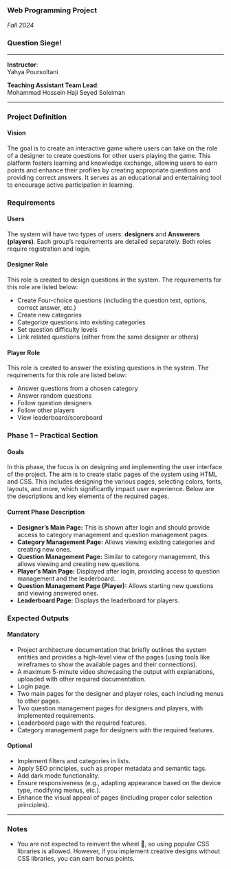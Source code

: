 ### **Web Programming Project**  
*Fall 2024*

### **Question Siege!**

---

**Instructor**:  
Yahya Poursoltani

**Teaching Assistant Team Lead**:  
Mohammad Hossein Haji Seyed Soleiman

---

### **Project Definition**

#### **Vision**  
The goal is to create an interactive game where users can take on the role of a designer to create questions for other users playing the game. This platform fosters learning and knowledge exchange, allowing users to earn points and enhance their profiles by creating appropriate questions and providing correct answers. It serves as an educational and entertaining tool to encourage active participation in learning.

### **Requirements**

#### **Users**  
The system will have two types of users: **designers** and **Answerers (players)**. Each group’s requirements are detailed separately. Both roles require registration and login.

#### **Designer Role**  
This role is created to design questions in the system. The requirements for this role are listed below:
- Create Four-choice questions (including the question text, options, correct answer, etc.)
- Create new categories
- Categorize questions into existing categories
- Set question difficulty levels
- Link related questions (either from the same designer or others)

#### **Player Role**  
This role is created to answer the existing questions in the system. The requirements for this role are listed below:
- Answer questions from a chosen category
- Answer random questions
- Follow question designers
- Follow other players
- View leaderboard/scoreboard

### **Phase 1 – Practical Section**

#### **Goals**  
In this phase, the focus is on designing and implementing the user interface of the project. The aim is to create static pages of the system using HTML and CSS. This includes designing the various pages, selecting colors, fonts, layouts, and more, which significantly impact user experience. Below are the descriptions and key elements of the required pages.

#### **Current Phase Description**  
- **Designer’s Main Page:** This is shown after login and should provide access to category management and question management pages.
- **Category Management Page:** Allows viewing existing categories and creating new ones.
- **Question Management Page:** Similar to category management, this allows viewing and creating new questions.
- **Player’s Main Page:** Displayed after login, providing access to question management and the leaderboard.
- **Question Management Page (Player):** Allows starting new questions and viewing answered ones.
- **Leaderboard Page:** Displays the leaderboard for players.

### **Expected Outputs**

#### **Mandatory**
- Project architecture documentation that briefly outlines the system entities and provides a high-level view of the pages (using tools like wireframes to show the available pages and their connections).
- A maximum 5-minute video showcasing the output with explanations, uploaded with other required documentation.
- Login page.
- Two main pages for the designer and player roles, each including menus to other pages.
- Two question management pages for designers and players, with implemented requirements.
- Leaderboard page with the required features.
- Category management page for designers with the required features.

#### **Optional**
- Implement filters and categories in lists.
- Apply SEO principles, such as proper metadata and semantic tags.
- Add dark mode functionality.
- Ensure responsiveness (e.g., adapting appearance based on the device type, modifying menus, etc.).
- Enhance the visual appeal of pages (including proper color selection principles).

---

### **Notes**
- You are not expected to reinvent the wheel 🙂, so using popular CSS libraries is allowed. However, if you implement creative designs without CSS libraries, you can earn bonus points.
